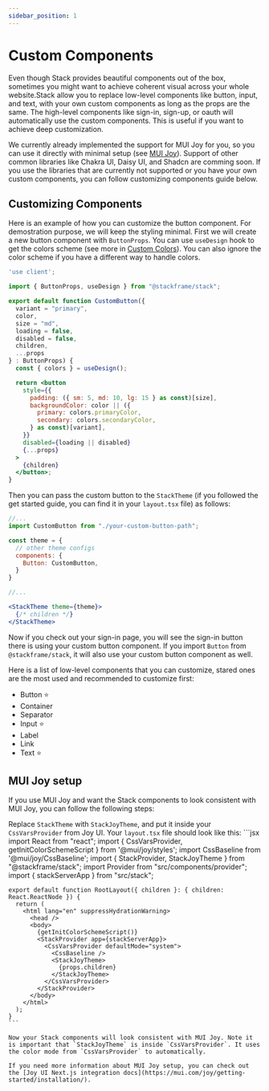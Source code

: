 ```yaml
---
sidebar_position: 1
---
```


# Custom Components

Even though Stack provides beautiful components out of the box, sometimes you might want to achieve coherent visual across your whole website.Stack allow you to replace low-level components like button, input, and text, with your own custom components as long as the props are the same.  The high-level components like sign-in, sign-up, or oauth will automatically use the custom components. This is useful if you want to achieve deep customization. 

We currently already implemented the support for MUI Joy for you, so you can use it directly with minimal setup (see [MUI Joy](#mui-joy-setup)). Support of other common libraries like Chakra UI, Daisy UI, and Shadcn are comming soon. If you use the libraries that are currently not supported or you have your own custom components, you can follow customizing components guide below.

## Customizing Components

Here is an example of how you can customize the button component. For demostration purpose, we will keep the styling minimal. First we will create a new button component with `ButtonProps`. You can use `useDesign` hook to get the colors scheme (see more in [Custom Colors](/docs/customization/custom-colors)). You can also ignore the color scheme if you have a different way to handle colors.

```jsx
'use client';

import { ButtonProps, useDesign } from "@stackframe/stack";

export default function CustomButton({
  variant = "primary",
  color,
  size = "md",
  loading = false,
  disabled = false,
  children,
  ...props
} : ButtonProps) {
  const { colors } = useDesign();

  return <button
    style={{
      padding: ({ sm: 5, md: 10, lg: 15 } as const)[size],
      backgroundColor: color || ({
        primary: colors.primaryColor,
        secondary: colors.secondaryColor,
      } as const)[variant],
    }}
    disabled={loading || disabled}
    {...props}
  >
    {children}
  </button>;
}
```

Then you can pass the custom button to the `StackTheme` (if you followed the get started guide, you can find it in your `layout.tsx` file) as follows:

```jsx
//...
import CustomButton from "./your-custom-button-path";

const theme = {
  // other theme configs
  components: {
    Button: CustomButton,
  }
}

//...

<StackTheme theme={theme}>
  {/* children */}
</StackTheme>
```

Now if you check out your sign-in page, you will see the sign-in button there is using your custom button component. If you import `Button` from `@stackframe/stack`, it will also use your custom button component as well.

Here is a list of low-level components that you can customize, stared ones are the most used and recommended to customize first:
- Button ⭐
- Container
- Separator
- Input ⭐
- Label
- Link
- Text ⭐

## MUI Joy setup

If you use MUI Joy and want the Stack components to look consistent with MUI Joy, you can follow the following steps:

Replace `StackTheme` with `StackJoyTheme`, and put it inside your `CssVarsProvider` from Joy UI. Your `layout.tsx` file should look like this:
    ```jsx
    import React from "react";
    import { CssVarsProvider, getInitColorSchemeScript } from '@mui/joy/styles';
    import CssBaseline from '@mui/joy/CssBaseline';
    import { StackProvider, StackJoyTheme } from "@stackframe/stack";
    import Provider from "src/components/provider";
    import { stackServerApp } from "src/stack";


    export default function RootLayout({ children }: { children: React.ReactNode }) {
      return (
        <html lang="en" suppressHydrationWarning>
          <head />
          <body>
            {getInitColorSchemeScript()}
            <StackProvider app={stackServerApp}>
              <CssVarsProvider defaultMode="system">
                <CssBaseline />
                <StackJoyTheme>
                  {props.children}
                </StackJoyTheme>
              </CssVarsProvider>
            </StackProvider>
          </body>
        </html>
      );
    }
    ```

    Now your Stack components will look consistent with MUI Joy. Note it is important that `StackJoyTheme` is inside `CssVarsProvider`. It uses the color mode from `CssVarsProvider` to automatically.

    If you need more information about MUI Joy setup, you can check out the [Joy UI Next.js integration docs](https://mui.com/joy/getting-started/installation/).